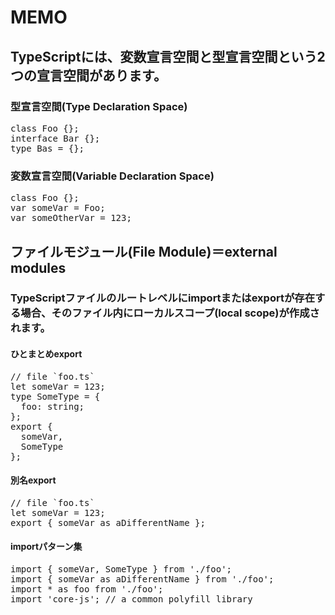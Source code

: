 # MEMO
## TypeScriptには、変数宣言空間と型宣言空間という2つの宣言空間があります。
### 型宣言空間(Type Declaration Space)
<pre>
class Foo {};
interface Bar {};
type Bas = {};
</pre>
### 変数宣言空間(Variable Declaration Space)
<pre>
class Foo {};
var someVar = Foo;
var someOtherVar = 123;
</pre>

## ファイルモジュール(File Module)＝external modules
### TypeScriptファイルのルートレベルにimportまたはexportが存在する場合、そのファイル内にローカルスコープ(local scope)が作成されます。
#### ひとまとめexport
<pre>
// file `foo.ts`
let someVar = 123;
type SomeType = {
  foo: string;
};
export {
  someVar,
  SomeType
};
</pre>

#### 別名export
<pre>
// file `foo.ts`
let someVar = 123;
export { someVar as aDifferentName };
</pre>
#### importパターン集
<pre>
import { someVar, SomeType } from './foo';
import { someVar as aDifferentName } from './foo';
import * as foo from './foo';
import 'core-js'; // a common polyfill library
</pre>